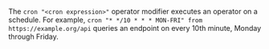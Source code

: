 The `cron "<cron expression>"` operator modifier executes an operator 
on a schedule. 
For example, `cron "* */10 * * * MON-FRI" from https://example.org/api` 
queries an endpoint on every 10th minute, Monday through Friday.